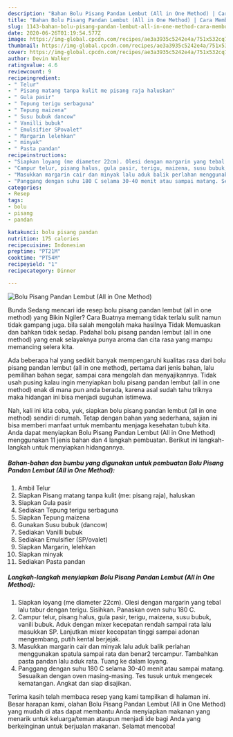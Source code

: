 ```yaml
---
description: "Bahan Bolu Pisang Pandan Lembut (All in One Method) | Cara Membuat Bolu Pisang Pandan Lembut (All in One Method) Yang Enak Dan Lezat"
title: "Bahan Bolu Pisang Pandan Lembut (All in One Method) | Cara Membuat Bolu Pisang Pandan Lembut (All in One Method) Yang Enak Dan Lezat"
slug: 1143-bahan-bolu-pisang-pandan-lembut-all-in-one-method-cara-membuat-bolu-pisang-pandan-lembut-all-in-one-method-yang-enak-dan-lezat
date: 2020-06-26T01:19:54.577Z
image: https://img-global.cpcdn.com/recipes/ae3a3935c5242e4a/751x532cq70/bolu-pisang-pandan-lembut-all-in-one-method-foto-resep-utama.jpg
thumbnail: https://img-global.cpcdn.com/recipes/ae3a3935c5242e4a/751x532cq70/bolu-pisang-pandan-lembut-all-in-one-method-foto-resep-utama.jpg
cover: https://img-global.cpcdn.com/recipes/ae3a3935c5242e4a/751x532cq70/bolu-pisang-pandan-lembut-all-in-one-method-foto-resep-utama.jpg
author: Devin Walker
ratingvalue: 4.6
reviewcount: 9
recipeingredient:
- " Telur"
- " Pisang matang tanpa kulit me pisang raja haluskan"
- " Gula pasir"
- " Tepung terigu serbaguna"
- " Tepung maizena"
- " Susu bubuk dancow"
- " Vanilli bubuk"
- " Emulsifier SPovalet"
- " Margarin lelehkan"
- " minyak"
- " Pasta pandan"
recipeinstructions:
- "Siapkan loyang (me diameter 22cm). Olesi dengan margarin yang tebal lalu tabur dengan terigu. Sisihkan. Panaskan oven suhu 180 C."
- "Campur telur, pisang halus, gula pasir, terigu, maizena, susu bubuk, vanili bubuk. Aduk dengan mixer kecepatan rendah sampai rata lalu masukkan SP. Lanjutkan mixer kecepatan tinggi sampai adonan mengembang, putih kental berjejak."
- "Masukkan margarin cair dan minyak lalu aduk balik perlahan menggunakan spatula sampai rata dan benar2 tercampur. Tambahkan pasta pandan lalu aduk rata. Tuang ke dalam loyang."
- "Panggang dengan suhu 180 C selama 30-40 menit atau sampai matang. Sesuaikan dengan oven masing-masing. Tes tusuk untuk mengecek kematangan. Angkat dan siap disajikan."
categories:
- Resep
tags:
- bolu
- pisang
- pandan

katakunci: bolu pisang pandan 
nutrition: 175 calories
recipecuisine: Indonesian
preptime: "PT21M"
cooktime: "PT54M"
recipeyield: "1"
recipecategory: Dinner

---
```



![Bolu Pisang Pandan Lembut (All in One Method)](https://img-global.cpcdn.com/recipes/ae3a3935c5242e4a/751x532cq70/bolu-pisang-pandan-lembut-all-in-one-method-foto-resep-utama.jpg)

Bunda Sedang mencari ide resep bolu pisang pandan lembut (all in one method) yang Bikin Ngiler? Cara Buatnya memang tidak terlalu sulit namun tidak gampang juga. bila salah mengolah maka hasilnya Tidak Memuaskan dan bahkan tidak sedap. Padahal bolu pisang pandan lembut (all in one method) yang enak selayaknya punya aroma dan cita rasa yang mampu memancing selera kita.

Ada beberapa hal yang sedikit banyak mempengaruhi kualitas rasa dari bolu pisang pandan lembut (all in one method), pertama dari jenis bahan, lalu pemilihan bahan segar, sampai cara mengolah dan menyajikannya. Tidak usah pusing kalau ingin menyiapkan bolu pisang pandan lembut (all in one method) enak di mana pun anda berada, karena asal sudah tahu triknya maka hidangan ini bisa menjadi suguhan istimewa.




Nah, kali ini kita coba, yuk, siapkan bolu pisang pandan lembut (all in one method) sendiri di rumah. Tetap dengan bahan yang sederhana, sajian ini bisa memberi manfaat untuk membantu menjaga kesehatan tubuh kita. Anda dapat menyiapkan Bolu Pisang Pandan Lembut (All in One Method) menggunakan 11 jenis bahan dan 4 langkah pembuatan. Berikut ini langkah-langkah untuk menyiapkan hidangannya.

<!--inarticleads1-->

##### Bahan-bahan dan bumbu yang digunakan untuk pembuatan Bolu Pisang Pandan Lembut (All in One Method):

1. Ambil  Telur
1. Siapkan  Pisang matang tanpa kulit (me: pisang raja), haluskan
1. Siapkan  Gula pasir
1. Sediakan  Tepung terigu serbaguna
1. Siapkan  Tepung maizena
1. Gunakan  Susu bubuk (dancow)
1. Sediakan  Vanilli bubuk
1. Sediakan  Emulsifier (SP/ovalet)
1. Siapkan  Margarin, lelehkan
1. Siapkan  minyak
1. Sediakan  Pasta pandan




<!--inarticleads2-->

##### Langkah-langkah menyiapkan Bolu Pisang Pandan Lembut (All in One Method):

1. Siapkan loyang (me diameter 22cm). Olesi dengan margarin yang tebal lalu tabur dengan terigu. Sisihkan. Panaskan oven suhu 180 C.
1. Campur telur, pisang halus, gula pasir, terigu, maizena, susu bubuk, vanili bubuk. Aduk dengan mixer kecepatan rendah sampai rata lalu masukkan SP. Lanjutkan mixer kecepatan tinggi sampai adonan mengembang, putih kental berjejak.
1. Masukkan margarin cair dan minyak lalu aduk balik perlahan menggunakan spatula sampai rata dan benar2 tercampur. Tambahkan pasta pandan lalu aduk rata. Tuang ke dalam loyang.
1. Panggang dengan suhu 180 C selama 30-40 menit atau sampai matang. Sesuaikan dengan oven masing-masing. Tes tusuk untuk mengecek kematangan. Angkat dan siap disajikan.




Terima kasih telah membaca resep yang kami tampilkan di halaman ini. Besar harapan kami, olahan Bolu Pisang Pandan Lembut (All in One Method) yang mudah di atas dapat membantu Anda menyiapkan makanan yang menarik untuk keluarga/teman ataupun menjadi ide bagi Anda yang berkeinginan untuk berjualan makanan. Selamat mencoba!
